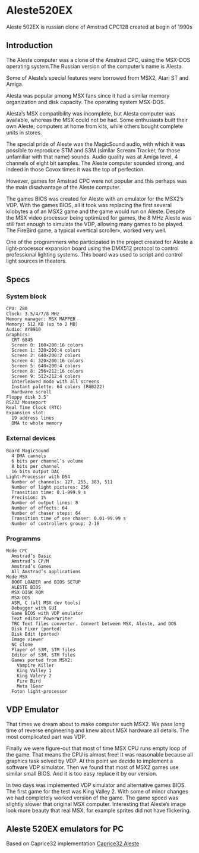 # Aleste520EX
Aleste 502EX is russian clone of Amstrad CPC128 created at begin of 1990s

## Introduction

The Aleste computer was a clone of the Amstrad CPC, using the MSX-DOS operating system.The Russian version of the computer’s name is Alesta.

Some of Aleste’s special features were borrowed from MSX2, Atari ST and Amiga.

Alesta was popular among MSX fans since it had a similar memory organization and disk capacity. The operating system MSX-DOS.

Alesta’s MSX compatibility was incomplete, but Alesta computer was available, whereas the MSX could not be had. Some enthusiasts built their own Aleste; computers at home from kits, while others bought complete units in stores.

The special pride of Aleste was the MagicSound audio, with which it was possible to reproduce STM and S3M (similar Scream Tracker, for those unfamiliar with that name) sounds. Audio quality was at Amiga level, 4 channels of eight bit samples. The Aleste computer sounded strong, and indeed in those Covox times it was the top of perfection.

However, games for Amstrad CPC were not popular and this perhaps was the main disadvantage of the Aleste computer.

The games BIOS was created for Aleste with an emulator for the MSX2’s VDP. With the games BIOS, all it took was replacing the first several kilobytes a of an MSX2 game and the game would run on Aleste. Despite the MSX video processor being optimized for games, the 8 MHz Aleste was still fast enough to simulate the VDP, allowing many games to be played. The FireBird game, a typical «vertical scroller», worked very well.

One of the programmers who participated in the project created for Aleste a light-processor expansion board using the DMX512 protocol to control professional lighting systems. This board was used to script and control light sources in theaters.

## Specs

### System block
```
CPU: Z80
Clock: 3.5/4/7/8 MHz
Memory manager: MSX MAPPER
Memory: 512 KB (up to 2 MB)
Audio: AY8910
Graphics:
  CRT 6845
  Screen 0: 160×200:16 colors
  Screen 1: 320×200:4 colors
  Screen 2: 640×200:2 colors
  Screen 4: 320×200:16 colors
  Screen 5: 640×200:4 colors
  Screen 8: 256×212:16 colors
  Screen 9: 512×212:4 colors
  Interleaved mode with all screens
  Instant palette: 64 colors (RGB222)
  Hardware scroll
Floppy disk 3.5″
RS232 Mouseport
Real Time Clock (RTC)
Expansion slot:
  19 address lines
  DMA to whole memory
```
### External devices
```
Board MagicSound
  4 DMA cannels
  6 bits per channel’s volume
  8 bits per channel
  16 bits output DAC
Light-Processor with D54
  Number of channels: 127, 255, 383, 511
  Number of light pictures: 256
  Transition time: 0.1-999.9 s
  Precision: 1%
  Number of output lines: 8
  Number of effects: 64
  Number of chaser steps: 64
  Transition time of one chaser: 0.01-99.99 s
  Number of controllers group: 2-16
```  
### Programms
```
Mode CPC
  Amstrad’s Basic
  Amstrad’s CP/M
  Amstrad’s Games
  All Amstrad’s applications
Mode MSX
  BOOT LOADER and BIOS SETUP
  ALESTE BIOS
  MSX DISK ROM
  MSX-DOS
  ASM, C (all MSX dev tools)
  Debugger with GUI
  Game BIOS with VDP emulator
  Text editor PowerWriter
  TRC Text files converter. Convert between MSX, Aleste, and DOS
  Disk Fixer (ported)
  Disk Edit (ported)
  Image viewer
  NC clone
  Player of S3M, STM files
  Editor of S3M, STM files
  Games ported from MSX2:
    Vampire Killer
    King Valley 1
    King Valery 2
    Fire Bird
    Meta lGear
  Foton light-processor
```


## VDP Emulator

That times we dream about to make computer such MSX2. We pass long time of reverse engineering and knew about MSX hardware all details. The most complicated part was VDP.

Finally we were figure-out that most of time MSX CPU runs empty loop of the game. That means the CPU is almost free! It was reasonable because all graphics task solved by VDP. At this point we decide to implement a software VDP simulator. Then we found that most of MSX2 games use similar small BIOS. And it is too easy replace it by our version.

In two days was implemented VDP simulator and alternative games BIOS. The first game for the test was King Valley 2. With some of minor changes we had completely worked version of the game. The game speed was slightly slower that original MSX computer. Interesting that Aleste’s image look more beauty that real MSX, for example sprites did not have flickering.

## Aleste 520EX emulators for PC

Based on Caprice32 implementation [Caprice32 Aleste](https://github.com/hww/Caprice32-Aleste)
